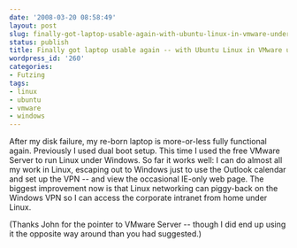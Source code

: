 ```yaml
---
date: '2008-03-20 08:58:49'
layout: post
slug: finally-got-laptop-usable-again-with-ubuntu-linux-in-vmware-under-windows
status: publish
title: Finally got laptop usable again -- with Ubuntu Linux in VMware under Windows
wordpress_id: '260'
categories:
- Futzing
tags:
- linux
- ubuntu
- vmware
- windows
---
```


After my disk failure, my re-born laptop is more-or-less fully functional again.  Previously I used dual boot setup.  This time I used the free VMware Server to run Linux under Windows.  So far it works well: I can do almost all my work in Linux, escaping out to Windows just to use the Outlook calendar and set up the VPN -- and view the occasional IE-only web page.  The biggest improvement now is that Linux networking can piggy-back on the Windows VPN so I can access the corporate  intranet from home under Linux.

(Thanks John for the pointer to VMware Server -- though I did end up using it the opposite way around than you had suggested.)




